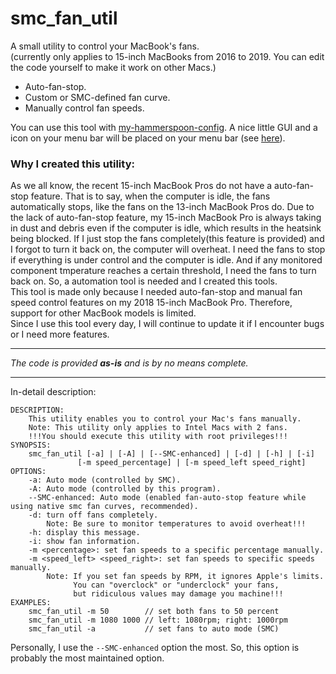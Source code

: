 # smc_fan_util

A small utility to control your MacBook's fans.  
(currently only applies to 15-inch MacBooks from 2016 to 2019. You can edit the code yourself to make it work on other Macs.)

- Auto-fan-stop.
- Custom or SMC-defined fan curve.
- Manually control fan speeds.

You can use this tool with [my-hammerspoon-config](https://github.com/charlie0129/my-hammerspoon-config). A nice little GUI and a icon on your menu bar will be placed on your menu bar (see [here](https://github.com/charlie0129/my-hammerspoon-config/blob/master/README.md)).  

### Why I created this utility:
As we all know, the recent 15-inch MacBook Pros do not have a auto-fan-stop feature. That is to say, when the computer is idle, the fans automatically stops, like the fans on the 13-inch MacBook Pros do. Due to the lack of auto-fan-stop feature, my 15-inch MacBook Pro is always taking in dust and debris even if the computer is idle, which results in the heatsink being blocked. If I just stop the fans completely(this feature is provided) and I forgot to turn it back on, the computer will overheat. I need the fans to stop if everything is under control and the computer is idle. And if any monitored component tmperature reaches a certain threshold, I need the fans to turn back on. So, a automation tool is needed and I created this tools.  
This tool is made only because I needed auto-fan-stop and manual fan speed control features on my 2018 15-inch MacBook Pro. Therefore, support for other MacBook models is limited.  
Since I use this tool every day, I will continue to update it if I encounter bugs or I need more features.  

---
*The code is provided **as-is** and is by no means complete.*  

---

In-detail description:  

```
DESCRIPTION:
    This utility enables you to control your Mac's fans manually.
    Note: This utility only applies to Intel Macs with 2 fans.
    !!!You should execute this utility with root privileges!!!
SYNOPSIS:
    smc_fan_util [-a] | [-A] | [--SMC-enhanced] | [-d] | [-h] | [-i]
               [-m speed_percentage] | [-m speed_left speed_right]
OPTIONS:
    -a: Auto mode (controlled by SMC).
    -A: Auto mode (controlled by this program).
    --SMC-enhanced: Auto mode (enabled fan-auto-stop feature while using native smc fan curves, recommended).
    -d: turn off fans completely.
        Note: Be sure to monitor temperatures to avoid overheat!!!
    -h: display this message.
    -i: show fan information.
    -m <percentage>: set fan speeds to a specific percentage manually.
    -m <speed_left> <speed_right>: set fan speeds to specific speeds manually.
        Note: If you set fan speeds by RPM, it ignores Apple's limits.
              You can "overclock" or "underclock" your fans,
              but ridiculous values may damage you machine!!!
EXAMPLES:
    smc_fan_util -m 50        // set both fans to 50 percent
    smc_fan_util -m 1080 1000 // left: 1080rpm; right: 1000rpm
    smc_fan_util -a           // set fans to auto mode (SMC)
```
Personally, I use the `--SMC-enhanced` option the most. So, this option is probably the most maintained option.